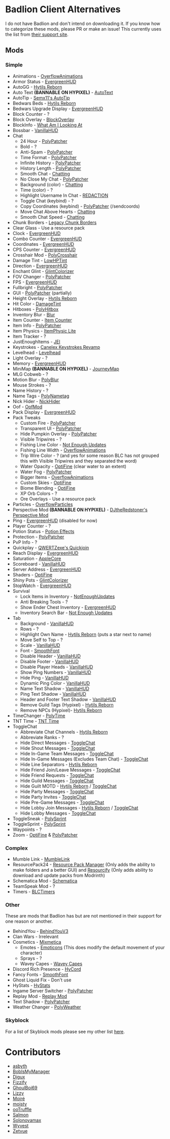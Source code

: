 # Badlion Client Alternatives

I do not have Badlion and don't intend on downloading it.
If you know how to categorize these mods, please PR or make an issue!
This currently uses the list from [their support site](https://support.badlion.net/hc/en-us/categories/360002557839-Mod-Section).

## Mods

### Simple

* Animations - [OverflowAnimations](https://modrinth.com/mod/animations)
* Armor Status - [EvergreenHUD](https://modrinth.com/mod/evergreenhud)
* AutoGG - [Hytils Reborn](https://modrinth.com/mod/hytils)
* Auto Text **(BANNABLE ON HYPIXEL)** - [AutoText](https://github.com/RedthMC/AutoText/releases/latest)
* AutoTip - [Semx11's AutoTip](https://autotip.pro)
* Bedwars Beds - [Hytils Reborn](https://modrinth.com/mod/hytils)
* Bedwars Upgrade Display - [EvergreenHUD](https://modrinth.com/mod/evergreenhud)
* Block Counter - ?
* Block Overlay - [BlockOverlay](https://github.com/SkyblockClient/SkyblockClient-REPO/raw/refs/heads/main/files/mods/Block_Overlay_4.0.3.jar)
* BlockInfo - [What Am I Looking At](https://www.curseforge.com/minecraft/mc-mods/waila/files?version=1.8.9)
* Bossbar - [VanillaHUD](https://modrinth.com/mod/vanillahud)
* Chat
    * 24 Hour - [PolyPatcher](https://modrinth.com/mod/patcher)
    * Bold - ?
    * Anti-Spam - [PolyPatcher](https://modrinth.com/mod/patcher)
    * Time Format - [PolyPatcher](https://modrinth.com/mod/patcher)
    * Infinite History - [PolyPatcher](https://modrinth.com/mod/patcher)
    * History Length - [PolyPatcher](https://modrinth.com/mod/patcher)
    * Smooth Chat - [Chatting](https://modrinth.com/mod/chatting)
    * No Close My Chat - [PolyPatcher](https://modrinth.com/mod/patcher)
    * Background (color) - [Chatting](https://modrinth.com/mod/chatting)
    * Time (color) - ?
    * Highlight Username In Chat - [REDACTION](https://modrinth.com/mod/redaction)
    * Toggle Chat (keybind) - ?
    * Copy Coordinates (keybind) - [PolyPatcher](https://modrinth.com/mod/patcher) (/sendcoords)
    * Move Chat Above Hearts - [Chatting](https://modrinth.com/mod/chatting)
    * Smooth Chat Speed - [Chatting](https://modrinth.com/mod/chatting)
* Chunk Borders - [Legacy Chunk Borders](https://modrinth.com/mod/legacy-chunk-borders-forge)
* Clear Glass - Use a resource pack
* Clock - [EvergreenHUD](https://modrinth.com/mod/evergreenhud)
* Combo Counter - [EvergreenHUD](https://modrinth.com/mod/evergreenhud)
* Coordinates - [EvergreenHUD](https://modrinth.com/mod/evergreenhud)
* CPS Counter - [EvergreenHUD](https://modrinth.com/mod/evergreenhud)
* Crosshair Mod - [PolyCrosshair](https://modrinth.com/mod/crosshair)
* Damage Tint - [LowHPTint](https://short.isxander.dev/lowhptint)
* Direction - [EvergreenHUD](https://modrinth.com/mod/evergreenhud)
* Enchant Glint - [GlintColorizer](https://modrinth.com/mod/glintcolorizer)
* FOV Changer - [PolyPatcher](https://modrinth.com/mod/patcher)
* FPS - [EvergreenHUD](https://modrinth.com/mod/evergreenhud)
* Fullbright - [PolyPatcher](https://modrinth.com/mod/patcher)
* GUI - [PolyPatcher](https://modrinth.com/mod/patcher) (partially)
* Height Overlay - [Hytils Reborn](https://modrinth.com/mod/hytils)
* Hit Color - [DamageTint](https://modrinth.com/mod/damagetint)
* Hitboxes - [PolyHitbox](https://modrinth.com/mod/hitbox)
* Inventory Blur - [Blur](https://www.curseforge.com/minecraft/mc-mods/blur/files?version=1.8.9)
* Item Counter - [Item Counter](https://modrinth.com/mod/item-counter-mod)
* Item Info - [PolyPatcher](https://modrinth.com/mod/patcher)
* Item Physics - [ItemPhysic Lite](https://www.curseforge.com/minecraft/mc-mods/itemphysic-lite/files?version=1.8.9)
* Item Tracker - ?
* JustEnoughItems - [JEI](https://www.curseforge.com/minecraft/mc-mods/jei/files?version=1.8.9)
* Keystrokes - [Canelex Keystrokes Revamp](https://modrinth.com/mod/keystrokes)
* Levelhead - [Levelhead](https://sk1er.club/mods/level_head)
* Light Overlay - ?
* Memory - [EvergreenHUD](https://modrinth.com/mod/evergreenhud)
* MiniMap **(BANNABLE ON HYPIXEL)** - [JourneyMap](https://www.curseforge.com/minecraft/mc-mods/journeymap/files?version=1.8.9)
* MLG Cobweb - ?
* Motion Blur - [PolyBlur](https://modrinth.com/mod/polyblur)
* Mouse Strokes - ?
* Name History - ?
* Name Tags - [PolyNametag](https://modrinth.com/mod/polynametag)
* Nick Hider - [NickHider](https://www.sk1er.club/mods/nick_hider)
* Oof - [OofMod](https://github.com/Deftu/OofMod/releases/latest)
* Pack Display - [EvergreenHUD](https://modrinth.com/mod/evergreenhud)
* Pack Tweaks
    * Custom Fire - [PolyPatcher](https://modrinth.com/mod/patcher)
    * Transparent UI - [PolyPatcher](https://modrinth.com/mod/patcher)
    * Hide Pumpkin Overlay - [PolyPatcher](https://modrinth.com/mod/patcher)
    * Visible Tripwires - ?
    * Fishing Line Color - [Not Enough Updates](https://modrinth.com/mod/notenoughupdates)
    * Fishing Line Width - [OverflowAnimations](https://modrinth.com/mod/animations)
    * Trip Wire Color - ? (and yes for some reason BLC has not grouped this with Visible Tripwires and they separated the word)
    * Water Opacity - [OptiFine](https://optifine.net/download?f=preview_OptiFine_1.8.9_HD_U_M6_pre2.jar) (clear water to an extent)
    * Water Fog - [PolyPatcher](https://modrinth.com/mod/patcher)
    * Bigger Items - [OverflowAnimations](https://modrinth.com/mod/animations)
    * Custom Skies - [OptiFine](https://optifine.net/download?f=preview_OptiFine_1.8.9_HD_U_M6_pre2.jar)
    * Biome Blending - [OptiFine](https://optifine.net/download?f=preview_OptiFine_1.8.9_HD_U_M6_pre2.jar)
    * XP Orb Colors - ?
    * Ore Overlays - Use a resource pack
* Particles - [OverflowParticles](https://modrinth.com/mod/overflowparticles)
* Perspective Mod **(BANNABLE ON HYPIXEL)** - [DJtheRedstoner's Perspective Mod](https://github.com/DJtheRedstoner/PerspectiveModv4/releases/latest)
* Ping - [EvergreenHUD](https://modrinth.com/mod/evergreenhud) (disabled for now)
* Player Counter - ?
* Potion Status - [Potion Effects](https://github.com/Tellinq/Potion-Effects/releases/latest)
* Protection - [PolyPatcher](https://modrinth.com/mod/patcher)
* PvP Info - ?
* Quickplay - [QWERTZexe's Quickjoin](https://modrinth.com/mod/quickjoin)
* Reach Display - [EvergreenHUD](https://modrinth.com/mod/evergreenhud)
* Saturation - [AppleCore](https://www.curseforge.com/minecraft/mc-mods/applecore/files?version=1.8.9)
* Scoreboard - [VanillaHUD](https://modrinth.com/mod/vanillahud)
* Server Address - [EvergreenHUD](https://modrinth.com/mod/evergreenhud)
* Shaders - [OptiFine](https://optifine.net/download?f=preview_OptiFine_1.8.9_HD_U_M6_pre2.jar)
* Shiny Pots - [GlintColorizer](https://modrinth.com/mod/glintcolorizer)
* StopWatch - [EvergreenHUD](https://modrinth.com/mod/evergreenhud)
* Survival
    * Lock Items in Inventory - [NotEnoughUpdates](https://modrinth.com/mod/notenoughupdates)
    * Anti Breaking Tools - ?
    * Show Ender Chest Inventory - [EvergreenHUD](https://modrinth.com/mod/evergreenhud)
    * Inventory Search Bar - [Not Enough Updates](https://modrinth.com/mod/notenoughupdates)
* Tab
    * Background - [VanillaHUD](https://modrinth.com/mod/vanillahud)
    * Rows - ?
    * Highlight Own Name - [Hytils Reborn](https://modrinth.com/mod/hytils) (puts a star next to name)
    * Move Self to Top - ?
    * Scale - [VanillaHUD](https://modrinth.com/mod/vanillahud)
    * Font - [SmoothFont](https://www.curseforge.com/minecraft/mc-mods/smooth-font/files?version=1.8.9)
    * Disable Header - [VanillaHUD](https://modrinth.com/mod/vanillahud)
    * Disable Footer - [VanillaHUD](https://modrinth.com/mod/vanillahud)
    * Disable Player Heads - [VanillaHUD](https://modrinth.com/mod/vanillahud)
    * Show Ping Numbers - [VanillaHUD](https://modrinth.com/mod/vanillahud)
    * Hide Ping - [VanillaHUD](https://modrinth.com/mod/vanillahud)
    * Dynamic Ping Color - [VanillaHUD](https://modrinth.com/mod/vanillahud)
    * Name Text Shadow - [VanillaHUD](https://modrinth.com/mod/vanillahud)
    * Ping Text Shadow - [VanillaHUD](https://modrinth.com/mod/vanillahud)
    * Header and Footer Text Shadow - [VanillaHUD](https://modrinth.com/mod/vanillahud)
    * Remove Guild Tags (Hypixel) - [Hytils Reborn](https://modrinth.com/mod/hytils)
    * Remove NPCs (Hypixel)- [Hytils Reborn](https://modrinth.com/mod/hytils)
* TimeChanger - [PolyTime](https://modrinth.com/mod/polytime)
* TNT Time - [TNT Time](https://sk1er.club/mods/tnttime)
* ToggleChat
    * Abbreviate Chat Channels - [Hytils Reborn](https://modrinth.com/mod/hytils)
    * Abbreviate Ranks - ?
    * Hide Direct Messages - [ToggleChat](https://github.com/boomboompower/ToggleChat/releases/latest)
    * Hide Shout Messages - [ToggleChat](https://github.com/boomboompower/ToggleChat/releases/latest)
    * Hide In-Game Team Messages - [ToggleChat](https://github.com/boomboompower/ToggleChat/releases/latest)
    * Hide In-Game Messages (Excludes Team Chat) - [ToggleChat](https://github.com/boomboompower/ToggleChat/releases/latest)
    * Hide Line Separators - [Hytils Reborn](https://modrinth.com/mod/hytils)
    * Hide Friend Join/Leave Messages - [ToggleChat](https://github.com/boomboompower/ToggleChat/releases/latest)
    * Hide Friend Requests - [ToggleChat](https://github.com/boomboompower/ToggleChat/releases/latest)
    * Hide Guild Messages - [ToggleChat](https://github.com/boomboompower/ToggleChat/releases/latest)
    * Hide Guilt MOTD - [Hytils Reborn](https://modrinth.com/mod/hytils) / [ToggleChat](https://github.com/boomboompower/ToggleChat/releases/latest)
    * Hide Party Messages - [ToggleChat](https://github.com/boomboompower/ToggleChat/releases/latest)
    * Hide Party Invites - [ToggleChat](https://github.com/boomboompower/ToggleChat/releases/latest)
    * Hide Pre-Game Messages - [ToggleChat](https://github.com/boomboompower/ToggleChat/releases/latest)
    * Hide Lobby Join Messages - [Hytils Reborn](https://modrinth.com/mod/hytils) / [ToggleChat](https://github.com/boomboompower/ToggleChat/releases/latest)
    * Hide Lobby Messages - [ToggleChat](https://github.com/boomboompower/ToggleChat/releases/latest)
* ToggleSneak - [PolySprint](https://modrinth.com/mod/polysprint)
* ToggleSprint - [PolySprint](https://modrinth.com/mod/polysprint)
* Waypoints - ?
* Zoom - [OptiFine](https://optifine.net/download?f=preview_OptiFine_1.8.9_HD_U_M6_pre2.jar) & [PolyPatcher](https://modrinth.com/mod/patcher)

### Complex

* Mumble Link - [MumbleLink](https://www.curseforge.com/minecraft/mc-mods/mumblelink/files/2327154/files?version=1.8.9)
* ResourcePack24 - [Resource Pack Manager](https://skyclient-files.pages.dev/Resource_Pack_Manager_1.2.jar) (Only adds the ability to make folders and a better GUI) and [Resourcify](https://modrinth.com/mod/resourcify) (Only adds ability to download and update packs from Modrinth)
* Schematica Mod - [Schematica](https://www.curseforge.com/minecraft/mc-mods/schematica/files/2279147/files?version=1.8.9)
* TeamSpeak Mod - ?
* Timers - [BLCTimers](https://github.com/LlamaLad7/blctimers/releases/latest)

### Other

These are mods that Badlion has but are not mentioned in their support for one reason or another.

* BehindYou - [BehindYouV3](https://modrinth.com/mod/behindyou)
* Clan Wars - Irrelevant
* Cosmetics - [Mixmetica](https://modrinth.com/mod/mixmetica)
    * Emotes - [Emoticons](https://www.curseforge.com/minecraft/mc-mods/emoticons/files/all?page=1&pageSize=20&version=1.8.9) (This does modify the default movement of your character)
    * Sprays - ?
    * Wavey Capes - [Wavey Capes](https://modrinth.com/mod/wavey-capes)
* Discord Rich Presence - [HyCord](https://github.com/DeDiamondPro/HyCord/releases/latest)
* Fancy Fonts - [SmoothFont](https://www.curseforge.com/minecraft/mc-mods/smooth-font/files?version=1.8.9)
* Ghost Liquid Fix - Don't use
* HyStats - [HyStats](https://cdn.discordapp.com/attachments/1009757412921708604/1134269972877676574/HyStats-v4.0_1.8.9.jar)
* Ingame Server Switcher - [PolyPatcher](https://modrinth.com/mod/patcher)
* Replay Mod - [Replay Mod](https://modrinth.com/mod/replaymod)
* Text Shadow - [PolyPatcher](https://modrinth.com/mod/patcher)
* Weather Changer - [PolyWeather](https://modrinth.com/mod/polyweather)

### Skyblock

For a list of Skyblock mods please see my other list [here](https://alternatives.microcontrollers.dev/1.8.9/modlist/#skyblock).

# Contributors

* [asbyth](https://github.com/asbyth)
* [BobIsMyManager](https://github.com/BobIsMyManager)
* [Digux](https://github.com/Diguhxe)
* [Fizzify](https://github.com/Fizzify)
* [GhoulBoi69](https://github.com/GhoulBoii)
* [Lizzy](https://github.com/LizzyMaybeDev)
* [Moiré](https://github.com/moire9)
* [moisty](https://github.com/Mqisty)
* [ooTruffle](https://github.com/ooTruffle)
* [Salmon](https://github.com/Scherso)
* [Solonovamax](https://github.com/solonovamax)
* [Wyvest](https://github.com/Wyvest)
* [Zetvue](https://zetvue.github.io)